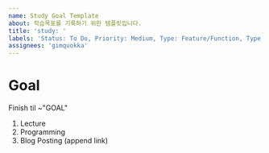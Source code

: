 ```yaml
---
name: Study Goal Template
about: 학습목표를 기록하기 위한 템플릿입니다.
title: 'study: '
labels: 'Status: To Do, Priority: Medium, Type: Feature/Function, Type: Feature/UI'
assignees: 'gimquokka'
---
```


# Goal

Finish til ~"GOAL" 

1. Lecture
2. Programming
3. Blog Posting (append link)

